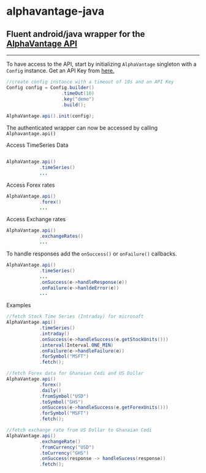 # alphavantage-java
## Fluent android/java wrapper for the [AlphaVantage API](https://www.alphavantage.co/)
---

To have access to the API, start by initializing  `AlphaVantage` singleton with a `Config` instance. Get an API Key from [here.](https://www.alphavantage.co/support/#api-key)

```java
//create config instance with a timeout of 10s and an API Key
Config config = Config.builder()
                    .timeOut(10)
                    .key("demo")
                    .build();
    
AlphaVantage.api().init(config);
```


The authenticated wrapper can now be accessed by calling `Alphavantage.api()`

Access TimeSeries Data
```java

AlphaVantage.api()
            .timeSeries() 
            ...
```
Access Forex rates
```java
AlphaVantage.api()
            .forex() 
            ...
```
Access Exchange rates 
```java
AlphaVantage.api()
            .exchangeRates() 
            ...
```

To handle responses add the `onSuccess()` or `onFailure()` callbacks.  

```java
AlphaVantage.api()
            .timeSeries()
            ...
            .onSuccess(e->handleResponse(e))
            .onFailure(e->hanldeError(e))
            ...
```

Examples
```java
//fetch Stock Time Series (Intraday) for microsoft
AlphaVantage.api()
            .timeSeries()
            .intraday()
            .onSuccess(e->handleSuccess(e.getStockUnits()))
            .interval(Interval.ONE_MIN)
            .onFailure(e->handleFailure(e))
            .forSymbol("MSFT")
            .fetch();

//fetch Forex data for Ghanaian Cedi and US Dollar 
AlphaVantage.api()
            .forex()
            .daily()
            .fromSymbol("USD")
            .toSymbol("GHS")
            .onSuccess(e->handleSuccess(e.getForexUnits()))
            .forSymbol("MSFT")
            .fetch();

//fetch exchange rate from US Dollar to Ghanaian Cedi
AlphaVantage.api()
            .exchangeRate()
            .fromCurrency("USD")
            .toCurrency("GHS")
            .onSuccess(response -> handleSucess(response))
            .fetch();
```